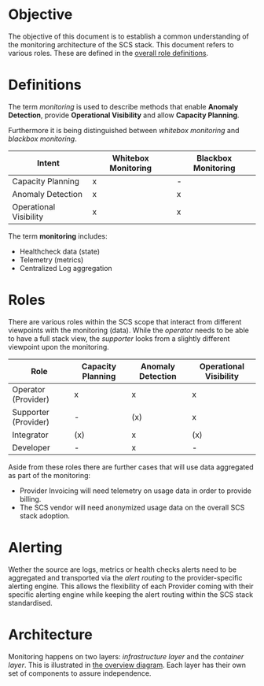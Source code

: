 # Objective

The objective of this document is to establish a common understanding of the monitoring architecture of the SCS stack. This document refers to various roles. These are defined in the [overall role definitions](https://github.com/SovereignCloudStack/Design-Docs/blob/master/terms_and_roles_identity_and_access_management.md).

# Definitions

The term _monitoring_ is used to describe methods that enable **Anomaly Detection**, provide
**Operational Visibility** and allow **Capacity Planning**.

Furthermore it is being distinguished between _whitebox monitoring_ and _blackbox monitoring_.


Intent                  | Whitebox Monitoring | Blackbox Monitoring
------------------------|---------------------|--------------------
Capacity Planning       | x                   | -
Anomaly Detection       | x                   | x
Operational Visibility  | x                   | x


The term **monitoring** includes:

* Healthcheck data (state)
* Telemetry (metrics)
* Centralized Log aggregation


# Roles

There are various roles within the SCS scope that interact from different viewpoints with the monitoring (data). While the _operator_ needs to be able to have a full stack view, the _supporter_ looks from a slightly different viewpoint upon the monitoring. 


Role                    | Capacity Planning | Anomaly Detection | Operational Visibility
------------------------|-------------------|-------------------|-----------------------
Operator (Provider)     | x                 | x                 | x
Supporter (Provider)    | -                 |(x)                | x
Integrator              | (x)               | x                 |(x)
Developer               | -                 | x                 | -


Aside from these roles there are further cases that will use data aggregated as part of the monitoring:

* Provider Invoicing will need telemetry on usage data in order to provide billing.
* The SCS vendor will need anonymized usage data on the overall SCS stack adoption.


# Alerting

Wether the source are logs, metrics or health checks alerts need to be aggregated and transported via the _alert routing_ to the provider-specific alerting engine. This allows the flexibility of each Provider coming with their specific alerting engine while keeping the alert routing within the SCS stack standardised.

# Architecture 

Monitoring happens on two layers: _infrastructure layer_ and the _container layer_. This is illustrated in [the overview diagram](https://github.com/SovereignCloudStack/Design-Docs/blob/wip-overview-monitoring-architecture/overview_monitoring_architecture.svg).
Each layer has their own set of components to assure independence. 

